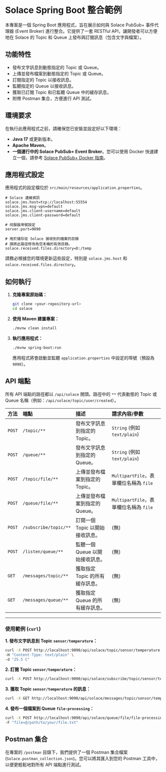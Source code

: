 # Solace Spring Boot 整合範例

本專案是一個 Spring Boot 應用程式，旨在展示如何與 Solace PubSub+ 事件代理器 (Event Broker) 進行整合。它提供了一套 RESTful API，讓開發者可以方便地在 Solace 的 Topic 和 Queue 上發布與訂閱訊息（包含文字與檔案）。

## 功能特性

- 發布文字訊息到動態指定的 Topic 或 Queue。
- 上傳並發布檔案到動態指定的 Topic 或 Queue。
- 訂閱指定的 Topic 以接收訊息。
- 監聽指定的 Queue 以接收訊息。
- 獲取已訂閱 Topic 和已監聽 Queue 中的緩存訊息。
- 附帶 Postman 集合，方便進行 API 測試。

## 環境要求

在執行此應用程式之前，請確保您已安裝並設定好以下環境：

- **Java 17** 或更新版本。
- **Apache Maven**。
- **一個運行中的 Solace PubSub+ Event Broker**。您可以使用 Docker 快速建立一個，請參考 [Solace PubSub+ Docker 指南](https://solace.com/software/getting-started/)。

## 應用程式設定

應用程式的設定檔位於 `src/main/resources/application.properties`。

```properties
# Solace 連線資訊
solace.jms.host=tcp://localhost:55554
solace.jms.msg-vpn=default
solace.jms.client-username=default
solace.jms.client-password=default

# 伺服器埠號設定
server.port=9090

# 用於儲存從 Solace 接收到的檔案的目錄
# 請將此路徑修改為您本機的有效目錄。
solace.received.files.directory=D:/temp
```

請務必根據您的環境更新這些設定，特別是 `solace.jms.host` 和 `solace.received.files.directory`。

## 如何執行

1.  **克隆專案原始碼：**
    ```bash
    git clone <your-repository-url>
    cd solace
    ```

2.  **使用 Maven 建置專案：**
    ```bash
    ./mvnw clean install
    ```

3.  **執行應用程式：**
    ```bash
    ./mvnw spring-boot:run
    ```
    應用程式將會啟動並監聽 `application.properties` 中設定的埠號（預設為 `9090`）。

## API 端點

所有 API 端點的路徑都以 `/api/solace` 開頭。路徑中的 `**` 代表動態的 Topic 或 Queue 名稱（例如：`/api/solace/topic/user/created`）。

| 方法   | 端點                          | 描述                                      | 請求內容/參數                             |
| :----- | :---------------------------- | :---------------------------------------- | :---------------------------------------- |
| `POST` | `/topic/**`                   | 發布文字訊息到指定的 Topic。              | `String` (例如 `text/plain`)              |
| `POST` | `/queue/**`                   | 發布文字訊息到指定的 Queue。              | `String` (例如 `text/plain`)              |
| `POST` | `/topic/file/**`              | 上傳並發布檔案到指定的 Topic。            | `MultipartFile`，表單欄位名稱為 `file`    |
| `POST` | `/queue/file/**`              | 上傳並發布檔案到指定的 Queue。            | `MultipartFile`，表單欄位名稱為 `file`    |
| `POST` | `/subscribe/topic/**`         | 訂閱一個 Topic 以開始接收訊息。           | (無)                                      |
| `POST` | `/listen/queue/**`            | 監聽一個 Queue 以開始接收訊息。           | (無)                                      |
| `GET`  | `/messages/topic/**`          | 獲取指定 Topic 的所有緩存訊息。           | (無)                                      |
| `GET`  | `/messages/queue/**`          | 獲取指定 Queue 的所有緩存訊息。           | (無)                                      |

---

### 使用範例 (`curl`)

**1. 發布文字訊息到 Topic `sensor/temperature`：**

```bash
curl -X POST http://localhost:9090/api/solace/topic/sensor/temperature \
-H "Content-Type: text/plain" \
-d "25.5 C"
```

**2. 訂閱 Topic `sensor/temperature`：**

```bash
curl -X POST http://localhost:9090/api/solace/subscribe/topic/sensor/temperature
```

**3. 獲取 Topic `sensor/temperature` 的訊息：**

```bash
curl -X GET http://localhost:9090/api/solace/messages/topic/sensor/temperature
```

**4. 發布一個檔案到 Queue `file-processing`：**

```bash
curl -X POST http://localhost:9090/api/solace/queue/file/file-processing \
-F "file=@/path/to/your/file.txt"
```

## Postman 集合

在專案的 `/postman` 目錄下，我們提供了一個 Postman 集合檔案 (`Solace.postman_collection.json`)。您可以將其匯入到您的 Postman 工具中，以便更輕鬆地對所有 API 端點進行測試。